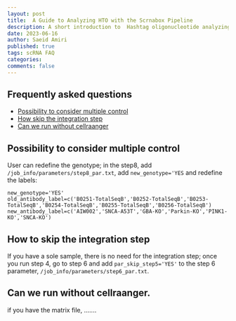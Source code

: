 ```yaml
---
layout: post
title:  A Guide to Analyzing HTO with the Scrnabox Pipeline
description: A short introduction to  Hashtag oligonucleotide analyzing using scrnabox pipeline
date: 2023-06-16
author: Saeid Amiri
published: true
tags: scRNA FAQ
categories: 
comments: false
---
```

## Frequently asked questions

- [Possibility to consider multiple control](#possibility-to-consider-multiple-control)
- [How skip the integration step](#how-skip-the-integration-step)
- [Can we run without cellraanger](#can-we-run-without-cellraanger)
## Possibility to consider multiple control
User can redefine the genotype; in the step8, add `/job_info/parameters/step8_par.txt`, add `new_genotype='YES` and redefine the labels: 

```
new_genotype='YES'
old_antibody_label=c('B0251-TotalSeqB','B0252-TotalSeqB','B0253-TotalSeqB','B0254-TotalSeqB','B0255-TotalSeqB','B0256-TotalSeqB')
new_antibody_label=c('AIW002','SNCA-A53T','GBA-KO','Parkin-KO','PINK1-KO','SNCA-KO')
```

## How to skip the integration step
If you have a sole sample, there is no need for the integration step; once you run step 4, go to step 6 and add `par_skip_step5='YES'` to the step 6 parameter, `/job_info/parameters/step6_par.txt`.

## Can we run without cellraanger. 
if you have the matrix file, .......
